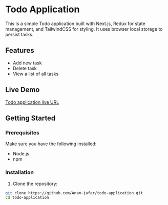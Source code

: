 # Todo Application

This is a simple Todo application built with Next.js, Redux for state management, and TailwindCSS for styling. It uses browser local storage to persist tasks.

## Features

- Add new task
- Delete task
- View a list of all tasks

## Live Demo

[Todo application live URL](https://todo-application-with-next-js-with-redux.vercel.app/)

## Getting Started

### Prerequisites

Make sure you have the following installed:

- Node.js
- npm

### Installation

1. Clone the repository:

```bash
git clone https://github.com/Anam-jafar/todo-application.git
cd todo-application
